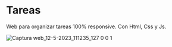 # Tareas
Web para organizar tareas 100% responsive. Con Html, Css y Js.

![Captura web_12-5-2023_111235_127 0 0 1](https://github.com/Agustinhaag/Tareas/assets/122823252/dc08841d-4f98-430a-8ec9-ec5cac0a2fc3)
